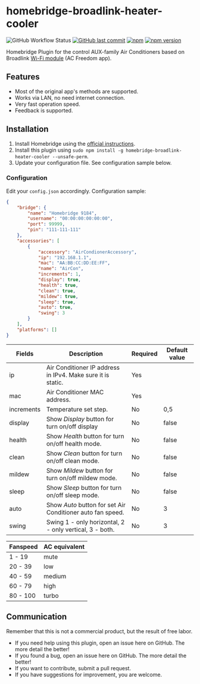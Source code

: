 # homebridge-broadlink-heater-cooler
![GitHub Workflow Status](https://img.shields.io/github/workflow/status/makleso6/homebridge-broadlink-heater-cooler/Build%20and%20Lint)
[![GitHub last commit](https://img.shields.io/github/last-commit/makleso6/homebridge-broadlink-heater-cooler.svg)](https://github.com/makleso6/homebridge-broadlink-heater-cooler)
[![npm](https://img.shields.io/npm/dt/homebridge-broadlink-heater-cooler.svg)](https://www.npmjs.com/package/homebridge-broadlink-heater-cooler)
[![npm version](https://badge.fury.io/js/homebridge-broadlink-heater-cooler.svg)](https://badge.fury.io/js/homebridge-broadlink-heater-cooler)

Homebridge Plugin for the control AUX-family Air Conditioners based on Broadlink [Wi-Fi module](https://aliexpress.ru/item/4000287184204.html) (AC Freedom app).

## Features

* Most of the original app's methods are supported.
* Works via LAN, no need internet connection.
* Very fast operation speed.
* Feedback is supported.

## Installation

1. Install Homebridge using the [official instructions](https://github.com/homebridge/homebridge/wiki).
2. Install this plugin using `sudo npm install -g homebridge-broadlink-heater-cooler --unsafe-perm`.
3. Update your configuration file. See configuration sample below.

### Configuration

Edit your `config.json` accordingly. Configuration sample:

```json
{
    "bridge": {
        "name": "Homebridge 9184",
        "username": "00:00:00:00:00:00",
        "port": 99999,
        "pin": "111-111-111"
    },
    "accessories": [
        {
            "accessory": "AirCondionerAccessory",
            "ip": "192.168.1.1",
            "mac": "AA:BB:CC:DD:EE:FF",
            "name": "AirCon",
            "increments": 1,
            "display": true,
            "health": true,
            "clean": true,
            "mildew": true,
            "sleep": true,
            "auto": true,
            "swing": 3
        }
    ],
    "platforms": []
}
```

| Fields               | Description                                                                     | Required | Default value |
|----------------------|---------------------------------------------------------------------------------|----------|-------------- |
| ip                   | Air Conditioner IP address in IPv4. Make sure it is static.                     | Yes      |               |
| mac                  | Air Conditioner MAC address.                                                    | Yes      |               |
| increments           | Temperature set step.                                                           | No       | 0,5           |
| display              | Show *Display* button for turn on/off display                                   | No       | false         |
| health               | Show *Health* button for turn on/off health mode.                               | No       | false         |
| clean                | Show *Clean* button for turn on/off clean mode.                                 | No       | false         |
| mildew               | Show *Mildew* button for turn on/off mildew mode.                               | No       | false         |
| sleep                | Show *Sleep* button for turn on/off sleep mode.                                 | No       | false         |
| auto                 | Show *Auto* button for set Air Conditioner auto fan speed.                      | No       | 3             |
| swing                | Swing 1 - only horizontal, 2 - only vertical, 3 - both.                         | No       | 3             |


| Fanspeed | AC equivalent |
|--------- | --------------|
| 1 - 19   | mute          |
| 20 - 39  | low           |
| 40 - 59  | medium        |
| 60 - 79  | high          |
| 80 - 100 | turbo         |

## Communication

Remember that this is not a commercial product, but the result of free labor.

- If you need help using this plugin, open an issue here on GitHub. The more detail the better!
- If you found a bug, open an issue here on GitHub. The more detail the better!
- If you want to contribute, submit a pull request.
- If you have suggestions for improvement, you are welcome.
